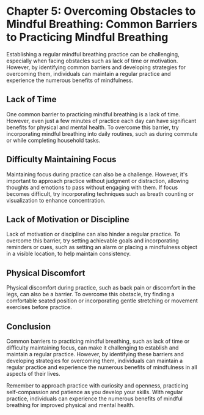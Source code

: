 Chapter 5: Overcoming Obstacles to Mindful Breathing: Common Barriers to Practicing Mindful Breathing
=====================================================================================================

Establishing a regular mindful breathing practice can be challenging, especially when facing obstacles such as lack of time or motivation. However, by identifying common barriers and developing strategies for overcoming them, individuals can maintain a regular practice and experience the numerous benefits of mindfulness.

Lack of Time
------------

One common barrier to practicing mindful breathing is a lack of time. However, even just a few minutes of practice each day can have significant benefits for physical and mental health. To overcome this barrier, try incorporating mindful breathing into daily routines, such as during commute or while completing household tasks.

Difficulty Maintaining Focus
----------------------------

Maintaining focus during practice can also be a challenge. However, it's important to approach practice without judgment or distraction, allowing thoughts and emotions to pass without engaging with them. If focus becomes difficult, try incorporating techniques such as breath counting or visualization to enhance concentration.

Lack of Motivation or Discipline
--------------------------------

Lack of motivation or discipline can also hinder a regular practice. To overcome this barrier, try setting achievable goals and incorporating reminders or cues, such as setting an alarm or placing a mindfulness object in a visible location, to help maintain consistency.

Physical Discomfort
-------------------

Physical discomfort during practice, such as back pain or discomfort in the legs, can also be a barrier. To overcome this obstacle, try finding a comfortable seated position or incorporating gentle stretching or movement exercises before practice.

Conclusion
----------

Common barriers to practicing mindful breathing, such as lack of time or difficulty maintaining focus, can make it challenging to establish and maintain a regular practice. However, by identifying these barriers and developing strategies for overcoming them, individuals can maintain a regular practice and experience the numerous benefits of mindfulness in all aspects of their lives.

Remember to approach practice with curiosity and openness, practicing self-compassion and patience as you develop your skills. With regular practice, individuals can experience the numerous benefits of mindful breathing for improved physical and mental health.
